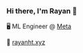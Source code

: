 ### Hi there, I'm Rayan 👋

🖥️ ML Engineer @ [Meta](https://about.facebook.com)

🔗 [rayanht.xyz](https://rayanht.xyz)

